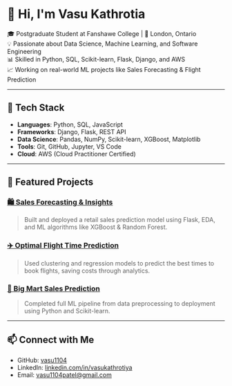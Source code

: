 # 👋 Hi, I'm Vasu Kathrotia

🎓 Postgraduate Student at Fanshawe College | 📍 London, Ontario  
💡 Passionate about Data Science, Machine Learning, and Software Engineering  
📊 Skilled in Python, SQL, Scikit-learn, Flask, Django, and AWS  
📈 Working on real-world ML projects like Sales Forecasting & Flight Prediction

---

## 🔧 Tech Stack
- **Languages**: Python, SQL, JavaScript
- **Frameworks**: Django, Flask, REST API
- **Data Science**: Pandas, NumPy, Scikit-learn, XGBoost, Matplotlib
- **Tools**: Git, GitHub, Jupyter, VS Code
- **Cloud**: AWS (Cloud Practitioner Certified)

---

## 📂 Featured Projects

### [🛍️ Sales Forecasting & Insights](https://github.com/vasu1104/Data-Scientist-Intern-ll-Project-Vasu)
> Built and deployed a retail sales prediction model using Flask, EDA, and ML algorithms like XGBoost & Random Forest.

### [✈️ Optimal Flight Time Prediction](https://github.com/vasu1104/Data-Scientist-Intern-ll-Project-Vasu)
> Used clustering and regression models to predict the best times to book flights, saving costs through analytics.

### [🛒 Big Mart Sales Prediction](https://github.com/vasu1104/Data-Scientist-Intern-ll-Project-Vasu)
> Completed full ML pipeline from data preprocessing to deployment using Python and Scikit-learn.

---

## 📫 Connect with Me
- GitHub: [vasu1104](https://github.com/vasu1104)
- LinkedIn: [linkedin.com/in/vasukathrotiya](https://linkedin.com/in/vasukathrotiya)
- Email: vasu1104patel@gmail.com
